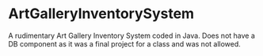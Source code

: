 # ArtGalleryInventorySystem
A rudimentary Art Gallery Inventory System coded in Java. Does not have a DB component as it was a final project for a class and was not allowed.
